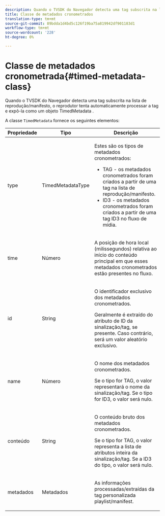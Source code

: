 ```yaml
---
description: Quando o TVSDK do Navegador detecta uma tag subscrita na lista de reprodução/manifesto, o reprodutor tenta automaticamente processar a tag e expô-la como um objeto TimedMetadata .
title: Classe de metadados cronometrados
translation-type: tm+mt
source-git-commit: 89bdda1d4bd5c126f19ba75a819942df901183d1
workflow-type: tm+mt
source-wordcount: '228'
ht-degree: 0%

---
```



# Classe de metadados cronometrada{#timed-metadata-class}

Quando o TVSDK do Navegador detecta uma tag subscrita na lista de reprodução/manifesto, o reprodutor tenta automaticamente processar a tag e expô-la como um objeto TimedMetadata .

A classe `TimedMetadata` fornece os seguintes elementos:

<table id="table_5827A0626EDC45F68DC3E7644F3EFF69"> 
 <thead> 
  <tr> 
   <th colname="col1" class="entry"> Propriedade </th> 
   <th colname="col02" class="entry"> Tipo </th> 
   <th colname="col2" class="entry"> Descrição </th> 
  </tr>
 </thead>
 <tbody> 
  <tr> 
   <td colname="col1"> <p>type </p> </td> 
   <td colname="col02"> <p><span class="codeph"> TimedMetadataType</span> </p> </td> 
   <td colname="col2"> <p>Estes são os tipos de metadados cronometrados: 
     <ul id="ul_E79C375A54C64BF09A927EE8983E98E3"> 
      <li id="li_F1907521CDBE47E282A87AF0A7A1477A">TAG - os metadados cronometrados foram criados a partir de uma tag na lista de reprodução/manifesto. </li> 
      <li id="li_5B0C0B0F247144709F86E6654A5AB500">ID3 - os metadados cronometrados foram criados a partir de uma tag ID3 no fluxo de mídia. </li> 
     </ul> </p> </td> 
  </tr> 
  <tr> 
   <td colname="col1"> <p>time </p> </td> 
   <td colname="col02"> <p>Número </p> </td> 
   <td colname="col2"> <p>A posição de hora local (milissegundos) relativa ao início do conteúdo principal em que esses metadados cronometrados estão presentes no fluxo. </p> </td> 
  </tr> 
  <tr> 
   <td colname="col1"> <p>id </p> </td> 
   <td colname="col02"> <p>String </p> </td> 
   <td colname="col2"> <p>O identificador exclusivo dos metadados cronometrados. </p> <p>Geralmente é extraído do atributo de ID da sinalização/tag, se presente. Caso contrário, será um valor aleatório exclusivo. </p> </td> 
  </tr> 
  <tr> 
   <td colname="col1"> <p>name </p> </td> 
   <td colname="col02"> <p>Número </p> </td> 
   <td colname="col2"> <p>O nome dos metadados cronometrados. </p> <p>Se o tipo for TAG, o valor representará o nome da sinalização/tag. Se o tipo for ID3, o valor será nulo. </p> </td> 
  </tr> 
  <tr> 
   <td colname="col1"> <p>conteúdo </p> </td> 
   <td colname="col02"> <p>String </p> </td> 
   <td colname="col2"> <p>O conteúdo bruto dos metadados cronometrados. </p> <p>Se o tipo for TAG, o valor representa a lista de atributos inteira da sinalização/tag. Se a ID3 do tipo, o valor será nulo. </p> </td> 
  </tr> 
  <tr> 
   <td colname="col1"> <p>metadados </p> </td> 
   <td colname="col02"> <p><span class="codeph"> Metadados</span> </p> </td> 
   <td colname="col2"> <p>As informações processadas/extraídas da tag personalizada playlist/manifest. </p> </td> 
  </tr> 
 </tbody> 
</table>

